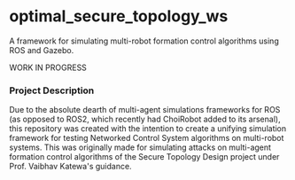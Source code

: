 # optimal_secure_topology_ws

A framework for simulating multi-robot formation control algorithms using ROS and Gazebo.

WORK IN PROGRESS

### Project Description
Due to the absolute dearth of multi-agent simulations frameworks for ROS (as opposed to ROS2, which recently had ChoiRobot added to its arsenal), this repository was created with the intention to create a unifying simulation framework for testing Networked Control System algorithms on multi-robot systems. This was originally made for simulating attacks on multi-agent formation control algorithms of the Secure Topology Design project under Prof. Vaibhav Katewa's guidance.
